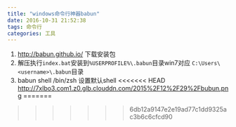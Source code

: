 ```yaml
---
title: "windows命令行神器babun"
date: 2016-10-31 21:52:38
tags: 命令行
categories: 工具
---
```


1. http://babun.github.io/ 下载安装包
2. 解压执行`index.bat`安装到`%USERPROFILE%\.babun`目录win7对应 `C:\Users\<username>\.babun`目录
3. babun shell /bin/zsh 设置默认shell
<<<<<<< HEAD
http://7xlbo3.com1.z0.glb.clouddn.com/2015%2F12%2F29%2Fbubun.png
=======

>>>>>>> 6db12a9147e2e19ad77c1dd9325ac3b6c6cfcd90

